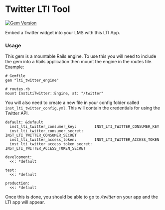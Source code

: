 # Twitter LTI Tool

[![Gem Version](https://badge.fury.io/rb/lti_twitter_engine.png)](http://badge.fury.io/rb/lti_twitter_engine)

Embed a Twitter widget into your LMS with this LTI App.

### Usage

This gem is a mountable Rails engine. To use this you will need to include the gem into a Rails application then mount the engine in the routes file. Example:

    # Gemfile
    gem "lti_twitter_engine"

    # routes.rb
    mount InstLtiTwitter::Engine, at: "/twitter"

You will also need to create a new file in your config folder called `inst_lti_twitter_config.yml`. This will contain the credentials for using the Twitter API.

    default: &default
      inst_lti_twitter_consumer_key:        INST_LTI_TWITTER_CONSUMER_KEY
      inst_lti_twitter_consumer_secret:     INST_LTI_TWITTER_CONSUMER_SECRET
      inst_lti_twitter_access_token:        INST_LTI_TWITTER_ACCESS_TOKEN
      inst_lti_twitter_access_token_secret: INST_LTI_TWITTER_ACCESS_TOKEN_SECRET

    development:
      <<: *default

    test:
      <<: *default

    production:
      <<: *default

Once this is done, you should be able to go to */twitter* on your app and the LTI app will appear.
